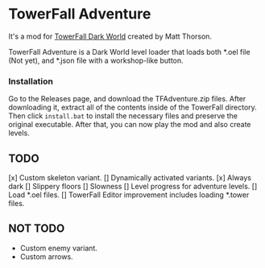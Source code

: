 # TowerFall Adventure
It's a mod for [TowerFall Dark World](http://www.towerfall-game.com/) created by Matt Thorson. 

TowerFall Adventure is a Dark World level loader that loads both *.oel file (Not yet), and *.json file with a workshop-like button.

### Installation
Go to the Releases page, and download the TFAdventure.zip files. After downloading it, extract all of the contents
inside of the TowerFall directory. Then click `install.bat` to install the necessary files and preserve the original
executable. After that, you can now play the mod and also create levels.


## TODO
[x] Custom skeleton variant.
[] Dynamically activated variants.
    [x] Always dark
    [] Slippery floors
    [] Slowness
[] Level progress for adventure levels.
[] Load *.oel files.
[] TowerFall Editor improvement includes loading *.tower files.

## NOT TODO
+ Custom enemy variant.
+ Custom arrows.